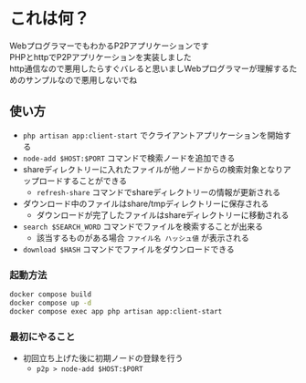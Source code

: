 # これは何？

WebプログラマーでもわかるP2Pアプリケーションです  
PHPとhttpでP2Pアプリケーションを実装しました  
http通信なので悪用したらすぐバレると思いましWebプログラマーが理解するためのサンプルなので悪用しないでね

## 使い方

- `php artisan app:client-start` でクライアントアプリケーションを開始する
- `node-add $HOST:$PORT` コマンドで検索ノードを追加できる
- shareディレクトリーに入れたファイルが他ノードからの検索対象となりアップロードすることができる
  - `refresh-share` コマンドでshareディレクトリーの情報が更新される
- ダウンロード中のファイルはshare/tmpディレクトリーに保存される
  - ダウンロードが完了したファイルはshareディレクトリーに移動される
- `search $SEARCH_WORD` コマンドでファイルを検索することが出来る
  - 該当するものがある場合 `ファイル名 ハッシュ値` が表示される
- `download $HASH` コマンドでファイルをダウンロードできる

### 起動方法

```bash
docker compose build
docker compose up -d
docker compose exec app php artisan app:client-start
```

### 最初にやること

- 初回立ち上げた後に初期ノードの登録を行う
  - `p2p > node-add $HOST:$PORT`
